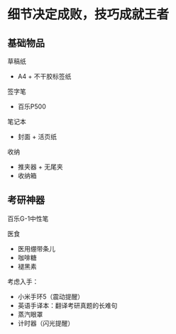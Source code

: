 # 细节决定成败，技巧成就王者

## 基础物品

草稿纸

- A4 + 不干胶标签纸

签字笔

- 百乐P500

笔记本

- 封面 + 活页纸

收纳

- 推夹器 + 无尾夹
- 收纳箱



## 考研神器

百乐G-1中性笔

医食

- 医用绷带条儿
- 咖啡糖
- 褪黑素

考虑入手：

- 小米手环5（震动提醒）
- 英语手译本：翻译考研真题的长难句
- 蒸汽眼罩
- 计时器（闪光提醒）





